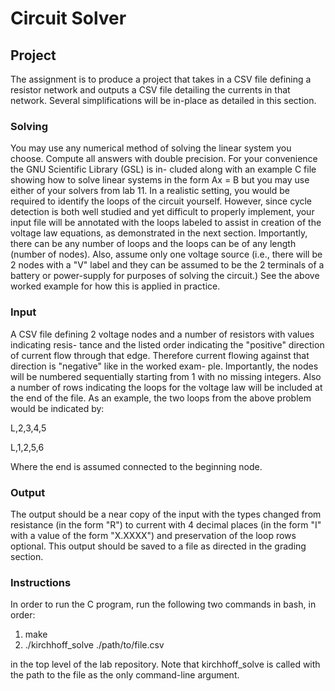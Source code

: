 # Circuit Solver

## Project
The assignment is to produce a project that takes in a CSV file defining a resistor network and outputs a CSV file detailing the currents in that network. Several simplifications will be in-place as detailed in this section.

### Solving
You may use any numerical method of solving the linear system you choose. Compute all answers with double precision. For your convenience the GNU Scientific Library (GSL) is in- cluded along with an example C file showing how to solve linear systems in the form Ax = B but you may use either of your solvers from lab 11.
In a realistic setting, you would be required to identify the loops of the circuit yourself. However, since cycle detection is both well studied and yet difficult to properly implement, your input file will be annotated with the loops labeled to assist in creation of the voltage law equations, as demonstrated in the next section. Importantly, there can be any number of loops and the loops can be of any length (number of nodes).
Also, assume only one voltage source (i.e., there will be 2 nodes with a "V" label and they can be assumed to be the 2 terminals of a battery or power-supply for purposes of solving the circuit.) See the above worked example for how this is applied in practice.

### Input
A CSV file defining 2 voltage nodes and a number of resistors with values indicating resis- tance and the listed order indicating the "positive" direction of current flow through that edge. Therefore current flowing against that direction is "negative" like in the worked exam- ple. Importantly, the nodes will be numbered sequentially starting from 1 with no missing integers.
Also a number of rows indicating the loops for the voltage law will be included at the end of the file. As an example, the two loops from the above problem would be indicated by:

L,2,3,4,5

L,1,2,5,6

Where the end is assumed connected to the beginning node.

### Output
The output should be a near copy of the input with the types changed from resistance (in the form "R") to current with 4 decimal places (in the form "I" with a value of the form "X.XXXX") and preservation of the loop rows optional. This output should be saved to a file as directed in the grading section.

### Instructions
In order to run the C program, run the following two commands in bash, in order:

1. make
2. ./kirchhoff_solve ./path/to/file.csv

in the top level of the lab repository. Note that kirchhoff_solve is called with the path to the file as the only command-line argument.
